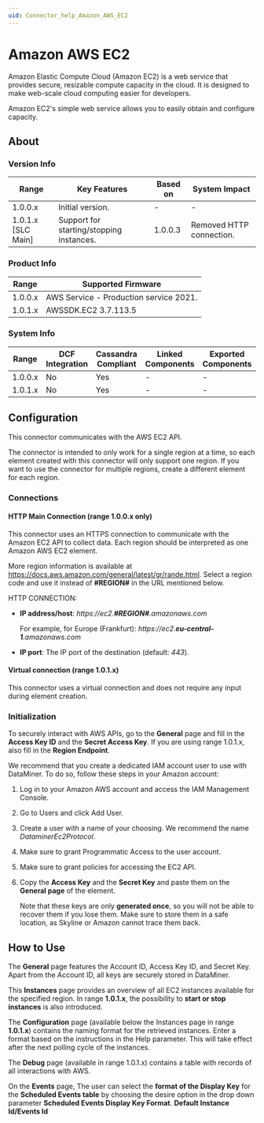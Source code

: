 ```yaml
---
uid: Connector_help_Amazon_AWS_EC2
---
```


# Amazon AWS EC2

Amazon Elastic Compute Cloud (Amazon EC2) is a web service that provides secure, resizable compute capacity in the cloud. It is designed to make web-scale cloud computing easier for developers.

Amazon EC2's simple web service allows you to easily obtain and configure capacity.

## About

### Version Info

| Range              | Key Features                             | Based on | System Impact            |
|--------------------|------------------------------------------|----------|--------------------------|
| 1.0.0.x            | Initial version.                         | -        | -                        |
| 1.0.1.x [SLC Main] | Support for starting/stopping instances. | 1.0.0.3  | Removed HTTP connection. |

### Product Info

| Range     | Supported Firmware                     |
|-----------|----------------------------------------|
| 1.0.0.x   | AWS Service - Production service 2021. |
| 1.0.1.x   | AWSSDK.EC2 3.7.113.5                   |

### System Info

| Range   | DCF Integration | Cassandra Compliant | Linked Components | Exported Components |
|---------|-----------------|---------------------|-------------------|---------------------|
| 1.0.0.x | No              | Yes                 | -                 | -                   |
| 1.0.1.x | No              | Yes                 | -                 | -                   |

## Configuration

This connector communicates with the AWS EC2 API.

The connector is intended to only work for a single region at a time, so each element created with this connector will only support one region. If you want to use the connector for multiple regions, create a different element for each region.

### Connections

#### HTTP Main Connection (range 1.0.0.x only)

This connector uses an HTTPS connection to communicate with the Amazon EC2 API to collect data. Each region should be interpreted as one Amazon AWS EC2 element.

More region information is available at <https://docs.aws.amazon.com/general/latest/gr/rande.html>. Select a region code and use it instead of **\#REGION#** in the URL mentioned below.

HTTP CONNECTION:

- **IP address/host**: *https://ec2.**\#REGION#**.amazonaws.com*

  For example, for Europe (Frankfurt): *https://ec2.**eu-central-1**.amazonaws.com*

- **IP port**: The IP port of the destination (default: *443*).

#### Virtual connection (range 1.0.1.x)

This connector uses a virtual connection and does not require any input during element creation.

### Initialization

To securely interact with AWS APIs, go to the **General** page and fill in the **Access Key ID** and the **Secret Access Key**. If you are using range 1.0.1.x, also fill in the **Region Endpoint**.

We recommend that you create a dedicated IAM account user to use with DataMiner. To do so, follow these steps in your Amazon account:

1. Log in to your Amazon AWS account and access the IAM Management Console.
1. Go to Users and click Add User.
1. Create a user with a name of your choosing. We recommend the name *DataminerEc2Protocol*.
1. Make sure to grant Programmatic Access to the user account.
1. Make sure to grant policies for accessing the EC2 API.
1. Copy the **Access Key** and the **Secret Key** and paste them on the **General page** of the element.

   Note that these keys are only **generated once**, so you will not be able to recover them if you lose them. Make sure to store them in a safe location, as Skyline or Amazon cannot trace them back.

## How to Use

The **General** page features the Account ID, Access Key ID, and Secret Key. Apart from the Account ID, all keys are securely stored in DataMiner.

This **Instances** page provides an overview of all EC2 instances available for the specified region. In range **1.0.1.x**, the possibility to **start or stop instances** is also introduced.

The **Configuration** page (available below the Instances page in range **1.0.1.x**) contains the naming format for the retrieved instances. Enter a format based on the instructions in the Help parameter. This will take effect after the next polling cycle of the instances.

The **Debug** page (available in range 1.0.1.x) contains a table with records of all interactions with AWS.

On the **Events** page, The user can select the **format of the Display Key** for the **Scheduled Events table** by choosing the desire option in the drop down parameter **Scheduled Events Display Key Format**. **Default Instance Id/Events Id**
